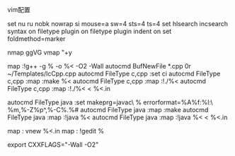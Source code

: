 vim配置

set nu ru nobk nowrap si mouse=a sw=4 sts=4 ts=4
set hlsearch incsearch
syntax on
filetype plugin on
filetype plugin indent on
set foldmethod=marker

nmap <C-A> ggVG
vmap <C-C> "+y

map <F12> :!g++ -g % -o %< -O2 -Wall <CR>
autocmd BufNewFile *.cpp 0r ~/Templates/lcCpp.cpp
autocmd FileType c,cpp :set ci
autocmd FileType c,cpp :map <F9> :make %< <CR>
autocmd FileType c,cpp :map <F5> :!./%< <CR>
autocmd FileType c,cpp :map <F8> :!./%< < %<.in <CR>

autocmd FileType java :set makeprg=javac\ % errorformat=%A%f:%l:\ %m,%-Z%p^,%-C%.%#
autocmd FileType java :map <F9> :make <CR>
autocmd FileType java :map <F5> :!java %< <CR>
autocmd FileType java :map <F8> :!java %< < %<.in <CR>

map <F3> : vnew %<.in<CR>
map <F4> : !gedit %<CR>

export CXXFLAGS="-Wall -O2"

